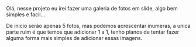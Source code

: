 Olá, nesse projeto eu irei fazer uma galeria de fotos em slide, algo bem simples e facil... 


De inicio serão apenas 5 fotos, mas podemos acrescentar inumeras, a unica parte ruim é que temos que adicionar 1 a 1, tenho planos de tentar fazer alguma forma mais simples de adicionar essas imagens.